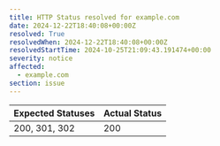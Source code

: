 ```yaml
---
title: HTTP Status resolved for example.com
date: 2024-12-22T18:40:08+00:00Z
resolved: True
resolvedWhen: 2024-12-22T18:40:08+00:00Z
resolvedStartTime: 2024-10-25T21:09:43.191474+00:00
severity: notice
affected:
  - example.com
section: issue
---
```


| Expected Statuses | Actual Status  |
|-------------------|----------------|
| 200, 301, 302 | 200 |
